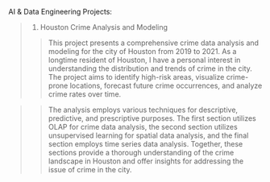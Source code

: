 AI & Data Engineering Projects:
> 1. Houston Crime Analysis and Modeling
> > This project presents a comprehensive crime data analysis and modeling for the city of Houston from 2019 to 2021. As a longtime resident of Houston, I have a personal interest in understanding the distribution and trends of crime in the city. The project aims to identify high-risk areas, visualize crime-prone locations, forecast future crime occurrences, and analyze crime rates over time.

> > The analysis employs various techniques for descriptive, predictive, and prescriptive purposes. The first section utilizes OLAP for crime data analysis, the second section utilizes unsupervised learning for spatial data analysis, and the final section employs time series data analysis. Together, these sections provide a thorough understanding of the crime landscape in Houston and offer insights for addressing the issue of crime in the city.
